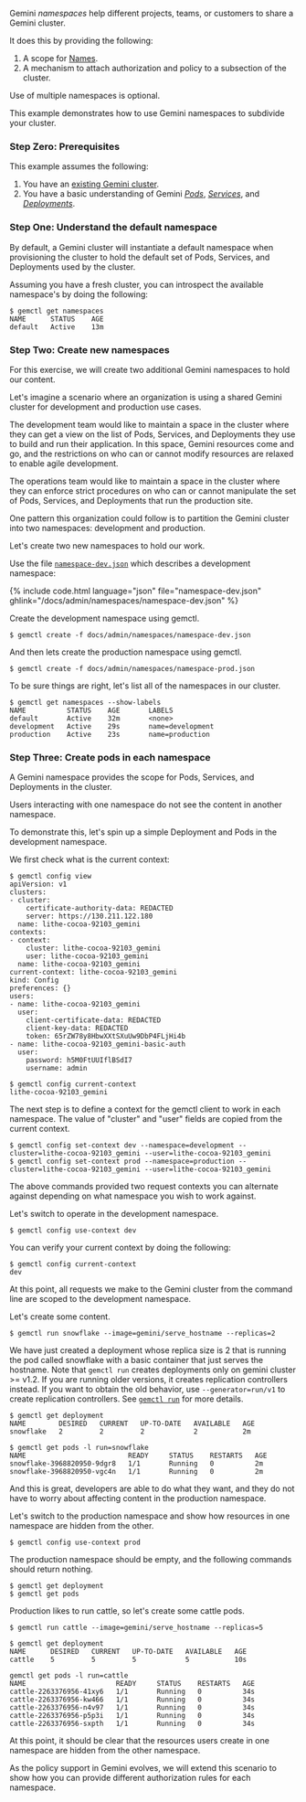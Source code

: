 ---
---

Gemini _namespaces_ help different projects, teams, or customers to share a Gemini cluster.

It does this by providing the following:

1. A scope for [Names](/docs/user-guide/identifiers/).
2. A mechanism to attach authorization and policy to a subsection of the cluster.

Use of multiple namespaces is optional.

This example demonstrates how to use Gemini namespaces to subdivide your cluster.

### Step Zero: Prerequisites

This example assumes the following:

1. You have an [existing Gemini cluster](/docs/getting-started-guides/).
2. You have a basic understanding of Gemini _[Pods](/docs/user-guide/pods/)_, _[Services](/docs/user-guide/services/)_, and _[Deployments](/docs/user-guide/deployments/)_.

### Step One: Understand the default namespace

By default, a Gemini cluster will instantiate a default namespace when provisioning the cluster to hold the default set of Pods,
Services, and Deployments used by the cluster.

Assuming you have a fresh cluster, you can introspect the available namespace's by doing the following:

```shell
$ gemctl get namespaces
NAME      STATUS    AGE
default   Active    13m
```

### Step Two: Create new namespaces

For this exercise, we will create two additional Gemini namespaces to hold our content.

Let's imagine a scenario where an organization is using a shared Gemini cluster for development and production use cases.

The development team would like to maintain a space in the cluster where they can get a view on the list of Pods, Services, and Deployments
they use to build and run their application.  In this space, Gemini resources come and go, and the restrictions on who can or cannot modify resources
are relaxed to enable agile development.

The operations team would like to maintain a space in the cluster where they can enforce strict procedures on who can or cannot manipulate the set of
Pods, Services, and Deployments that run the production site.

One pattern this organization could follow is to partition the Gemini cluster into two namespaces: development and production.

Let's create two new namespaces to hold our work.

Use the file [`namespace-dev.json`](/docs/admin/namespaces/namespace-dev.json) which describes a development namespace:

{% include code.html language="json" file="namespace-dev.json" ghlink="/docs/admin/namespaces/namespace-dev.json" %}

Create the development namespace using gemctl.

```shell
$ gemctl create -f docs/admin/namespaces/namespace-dev.json
```

And then lets create the production namespace using gemctl.

```shell
$ gemctl create -f docs/admin/namespaces/namespace-prod.json
```

To be sure things are right, let's list all of the namespaces in our cluster.

```shell
$ gemctl get namespaces --show-labels
NAME          STATUS    AGE       LABELS
default       Active    32m       <none>
development   Active    29s       name=development
production    Active    23s       name=production
```

### Step Three: Create pods in each namespace

A Gemini namespace provides the scope for Pods, Services, and Deployments in the cluster.

Users interacting with one namespace do not see the content in another namespace.

To demonstrate this, let's spin up a simple Deployment and Pods in the development namespace.

We first check what is the current context:

```shell
$ gemctl config view
apiVersion: v1
clusters:
- cluster:
    certificate-authority-data: REDACTED
    server: https://130.211.122.180
  name: lithe-cocoa-92103_gemini
contexts:
- context:
    cluster: lithe-cocoa-92103_gemini
    user: lithe-cocoa-92103_gemini
  name: lithe-cocoa-92103_gemini
current-context: lithe-cocoa-92103_gemini
kind: Config
preferences: {}
users:
- name: lithe-cocoa-92103_gemini
  user:
    client-certificate-data: REDACTED
    client-key-data: REDACTED
    token: 65rZW78y8HbwXXtSXuUw9DbP4FLjHi4b
- name: lithe-cocoa-92103_gemini-basic-auth
  user:
    password: h5M0FtUUIflBSdI7
    username: admin

$ gemctl config current-context
lithe-cocoa-92103_gemini
```

The next step is to define a context for the gemctl client to work in each namespace. The value of "cluster" and "user" fields are copied from the current context.

```shell
$ gemctl config set-context dev --namespace=development --cluster=lithe-cocoa-92103_gemini --user=lithe-cocoa-92103_gemini
$ gemctl config set-context prod --namespace=production --cluster=lithe-cocoa-92103_gemini --user=lithe-cocoa-92103_gemini
```

The above commands provided two request contexts you can alternate against depending on what namespace you
wish to work against.

Let's switch to operate in the development namespace.

```shell
$ gemctl config use-context dev
```

You can verify your current context by doing the following:

```shell
$ gemctl config current-context
dev
```

At this point, all requests we make to the Gemini cluster from the command line are scoped to the development namespace.

Let's create some content.

```shell
$ gemctl run snowflake --image=gemini/serve_hostname --replicas=2
```
We have just created a deployment whose replica size is 2 that is running the pod called snowflake with a basic container that just serves the hostname. 
Note that `gemctl run` creates deployments only on gemini cluster >= v1.2. If you are running older versions, it creates replication controllers instead.
If you want to obtain the old behavior, use `--generator=run/v1` to create replication controllers. See [`gemctl run`](/docs/user-guide/gemctl/gemctl_run/) for more details. 

```shell
$ gemctl get deployment
NAME        DESIRED   CURRENT   UP-TO-DATE   AVAILABLE   AGE
snowflake   2         2         2            2           2m

$ gemctl get pods -l run=snowflake
NAME                         READY     STATUS    RESTARTS   AGE
snowflake-3968820950-9dgr8   1/1       Running   0          2m
snowflake-3968820950-vgc4n   1/1       Running   0          2m
```

And this is great, developers are able to do what they want, and they do not have to worry about affecting content in the production namespace.

Let's switch to the production namespace and show how resources in one namespace are hidden from the other.

```shell
$ gemctl config use-context prod
```

The production namespace should be empty, and the following commands should return nothing.

```shell
$ gemctl get deployment
$ gemctl get pods
```

Production likes to run cattle, so let's create some cattle pods.

```shell
$ gemctl run cattle --image=gemini/serve_hostname --replicas=5

$ gemctl get deployment
NAME      DESIRED   CURRENT   UP-TO-DATE   AVAILABLE   AGE
cattle    5         5         5            5           10s

gemctl get pods -l run=cattle
NAME                      READY     STATUS    RESTARTS   AGE
cattle-2263376956-41xy6   1/1       Running   0          34s
cattle-2263376956-kw466   1/1       Running   0          34s
cattle-2263376956-n4v97   1/1       Running   0          34s
cattle-2263376956-p5p3i   1/1       Running   0          34s
cattle-2263376956-sxpth   1/1       Running   0          34s
```

At this point, it should be clear that the resources users create in one namespace are hidden from the other namespace.

As the policy support in Gemini evolves, we will extend this scenario to show how you can provide different
authorization rules for each namespace.
